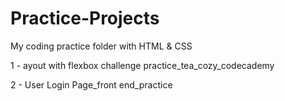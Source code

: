 # Practice-Projects

My coding practice folder with HTML & CSS

1 - ayout with flexbox challenge practice_tea_cozy_codecademy

2 - User Login Page_front end_practice
